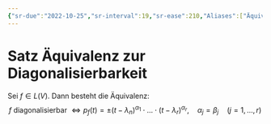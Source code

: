```yaml
---
{"sr-due":"2022-10-25","sr-interval":19,"sr-ease":210,"Aliases":["Äquivalenz zur Diagonalisierbarkeit"],"tags":["LinA/Diagonalisierbarkeit"],"dg-publish":true,"permalink":"/02-all-notes/satz-aequivalenz-zur-diagonalisierbarkeit/","dgHomeLink":true,"dgPassFrontmatter":true}
---
```



# Satz Äquivalenz zur Diagonalisierbarkeit

Sei $f\in L(V)$. Dann besteht die Äquivalenz: $$f\text{ diagonalisierbar }\iff p_f(t)=\pm(t-\lambda_n)^{\alpha_1}\cdot...\cdot(t-\lambda_r)^{\alpha_r}, \quad\alpha_j=\beta_j \quad(j=1,...,r)$$
